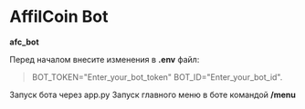 # AffilCoin Bot
**afc_bot**

Перед началом внесите изменения в **.env** файл:
>BOT_TOKEN="Enter_your_bot_token"
BOT_ID="Enter_your_bot_id".

Запуск бота через app.py
Запуск главного меню в боте командой **/menu**
